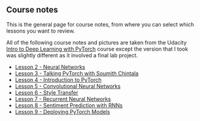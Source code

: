## Course notes

This is the general page for course notes, from where you can select which lessons you want to review.

All of the following course notes and pictures are taken from the Udacity [Intro to Deep Learning with PyTorch](https://www.udacity.com/course/deep-learning-pytorch--ud188) course except the version that I took was slightly different as it involved a final lab project.

- [Lesson 2 - Neural Networks](lesson_2.md)
- [Lesson 3 - Talking PyTorch with Soumith Chintala](lesson_3.md)
- [Lesson 4 - Introduction to PyTorch](lesson_4.md)
- [Lesson 5 - Convolutional Neural Networks](lesson_5.md)
- [Lesson 6 - Style Transfer](lesson_6.md)
- [Lesson 7 - Recurrent Neural Networks](lesson_7.md)
- [Lesson 8 - Sentiment Prediction with RNNs](lesson_8.md)
- [Lesson 9 - Deploying PyTorch Models](lesson_9.md)